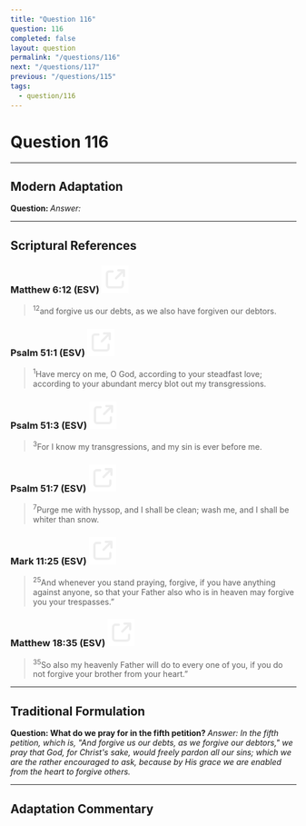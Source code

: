 ```yaml
---
title: "Question 116"
question: 116
completed: false
layout: question
permalink: "/questions/116"
next: "/questions/117"
previous: "/questions/115"
tags:
  - question/116
---
```

# Question 116
---
## Modern Adaptation
<strong>
    Question:
</strong>

<em>
    Answer:
</em>

---
## Scriptural References
### Matthew 6:12 (ESV) <a href="https://biblegateway.com/passage/?search=Matthew+6%3A12&version=ESV"><img src="/assets/svg/link.svg"/></a>
> <sup>12</sup>and forgive us our debts, as we also have forgiven our debtors.

### Psalm 51:1 (ESV) <a href="https://biblegateway.com/passage/?search=Psalm+51%3A1&version=ESV"><img src="/assets/svg/link.svg"/></a>
> <sup>1</sup>Have mercy on me, O God, according to your steadfast love; according to your abundant mercy blot out my transgressions.

### Psalm 51:3 (ESV) <a href="https://biblegateway.com/passage/?search=Psalm+51%3A3&version=ESV"><img src="/assets/svg/link.svg"/></a>
> <sup>3</sup>For I know my transgressions, and my sin is ever before me.

### Psalm 51:7 (ESV) <a href="https://biblegateway.com/passage/?search=Psalm+51%3A7&version=ESV"><img src="/assets/svg/link.svg"/></a>
> <sup>7</sup>Purge me with hyssop, and I shall be clean; wash me, and I shall be whiter than snow.

### Mark 11:25 (ESV) <a href="https://biblegateway.com/passage/?search=Mark+11%3A25&version=ESV"><img src="/assets/svg/link.svg"/></a>
> <sup>25</sup>And whenever you stand praying, forgive, if you have anything against anyone, so that your Father also who is in heaven may forgive you your trespasses.”

### Matthew 18:35 (ESV) <a href="https://biblegateway.com/passage/?search=Matthew+18%3A35&version=ESV"><img src="/assets/svg/link.svg"/></a>
> <sup>35</sup>So also my heavenly Father will do to every one of you, if you do not forgive your brother from your heart.”

---
## Traditional Formulation
<strong>
    Question: What do we pray for in the fifth petition?
</strong>

<em>
    Answer: In the fifth petition, which is, "And forgive us our debts, as we forgive our debtors," we pray that God, for Christ's sake, would freely pardon all our sins; which we are the rather encouraged to ask, because by His grace we are enabled from the heart to forgive others.
</em>

---
## Adaptation Commentary
